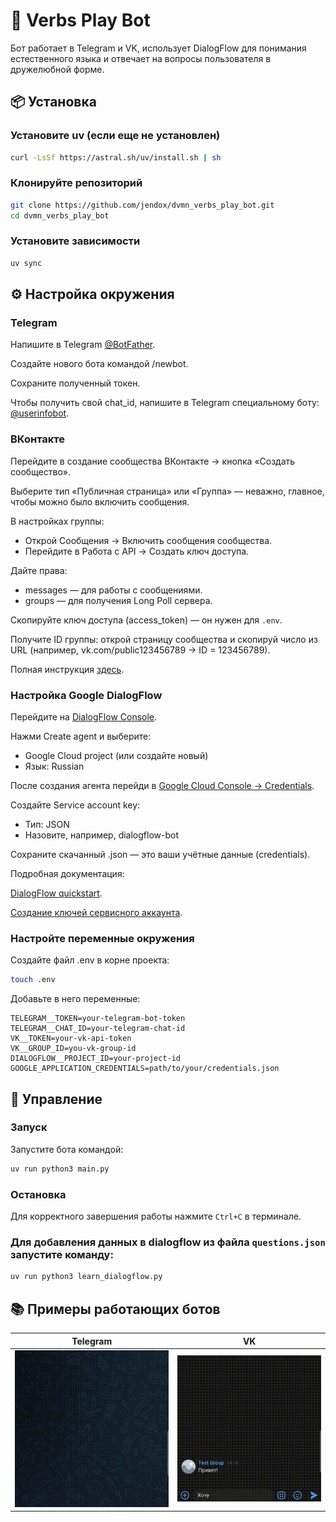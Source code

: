 # 🤖 Verbs Play Bot

Бот работает в Telegram и VK, использует DialogFlow для понимания естественного языка и отвечает на вопросы пользователя в дружелюбной форме.

## 📦 Установка

### Установите uv (если еще не установлен)
```bash
curl -LsSf https://astral.sh/uv/install.sh | sh
```

### Клонируйте репозиторий
```bash
git clone https://github.com/jendox/dvmn_verbs_play_bot.git
cd dvmn_verbs_play_bot
```

### Установите зависимости
```bash
uv sync
```

## ⚙️ Настройка окружения

### Telegram

Напишите в Telegram [@BotFather](https://telegram.me/BotFather).

Создайте нового бота командой /newbot.

Сохраните полученный токен.

Чтобы получить свой chat_id, напишите в Telegram специальному боту: [@userinfobot](https://telegram.me/userinfobot).

### ВКонтакте

Перейдите в создание сообщества ВКонтакте → кнопка «Создать сообщество».

Выберите тип «Публичная страница» или «Группа» — неважно, главное, чтобы можно было включить сообщения.

В настройках группы:

- Открой Сообщения → Включить сообщения сообщества.
- Перейдите в Работа с API → Создать ключ доступа.

Дайте права:

- messages — для работы с сообщениями.
- groups — для получения Long Poll сервера.

Скопируйте ключ доступа (access_token) — он нужен для `.env`.

Получите ID группы: открой страницу сообщества и скопируй число из URL
(например, vk.com/public123456789 → ID = 123456789).

Полная инструкция [здесь](https://dev.vk.com/ru/api/community).

### Настройка Google DialogFlow

Перейдите на [DialogFlow Console](https://dialogflow.cloud.google.com/).

Нажми Create agent и выберите:

- Google Cloud project (или создайте новый)
- Язык: Russian

После создания агента перейди в [Google Cloud Console → Credentials](https://console.cloud.google.com/apis/credentials).

Создайте Service account key:

- Тип: JSON
- Назовите, например, dialogflow-bot

Сохраните скачанный .json — это ваши учётные данные (credentials).

Подробная документация:

[DialogFlow quickstart](https://cloud.google.com/dialogflow/docs/quickstart).

[Создание ключей сервисного аккаунта](https://cloud.google.com/docs/authentication/getting-started).


### Настройте переменные окружения

Создайте файл .env в корне проекта:
```bash
touch .env
```

Добавьте в него переменные:
```env
TELEGRAM__TOKEN=your-telegram-bot-token
TELEGRAM__CHAT_ID=your-telegram-chat-id
VK__TOKEN=your-vk-api-token
VK__GROUP_ID=you-vk-group-id
DIALOGFLOW__PROJECT_ID=your-project-id
GOOGLE_APPLICATION_CREDENTIALS=path/to/your/credentials.json
```

## 🚀 Управление

### Запуск

Запустите бота командой:

```bash
uv run python3 main.py
```

### Остановка

Для корректного завершения работы нажмите `Ctrl+C` в терминале.

### Для добавления данных в dialogflow из файла `questions.json` запустите команду:
```bash
uv run python3 learn_dialogflow.py
```

## 📚 Примеры работающих ботов

| Telegram | VK               |
|-----------|------------------|
| ![Telegram](docs/demo_telegram.gif) | ![VK](docs/demo_vk.gif) |
